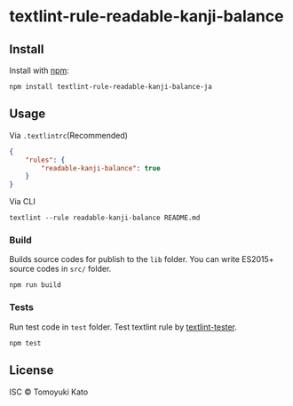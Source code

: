 # textlint-rule-readable-kanji-balance



## Install

Install with [npm](https://www.npmjs.com/):

    npm install textlint-rule-readable-kanji-balance-ja

## Usage

Via `.textlintrc`(Recommended)

```json
{
    "rules": {
        "readable-kanji-balance": true
    }
}
```

Via CLI

```
textlint --rule readable-kanji-balance README.md
```

### Build

Builds source codes for publish to the `lib` folder.
You can write ES2015+ source codes in `src/` folder.

    npm run build

### Tests

Run test code in `test` folder.
Test textlint rule by [textlint-tester](https://github.com/textlint/textlint-tester "textlint-tester").

    npm test

## License

ISC © Tomoyuki Kato
